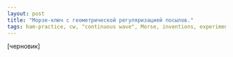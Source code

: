 ```yaml
---
layout: post
title: "Морзе-ключ с геометрической регуляризацией посылов."
tags: ham-practice, cw, "continuous wave", Morse, inventions, experiments
---
```


[черновик]
